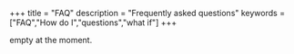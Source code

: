 +++
title = "FAQ"
description = "Frequently asked questions"
keywords = ["FAQ","How do I","questions","what if"]
+++

empty at the moment.